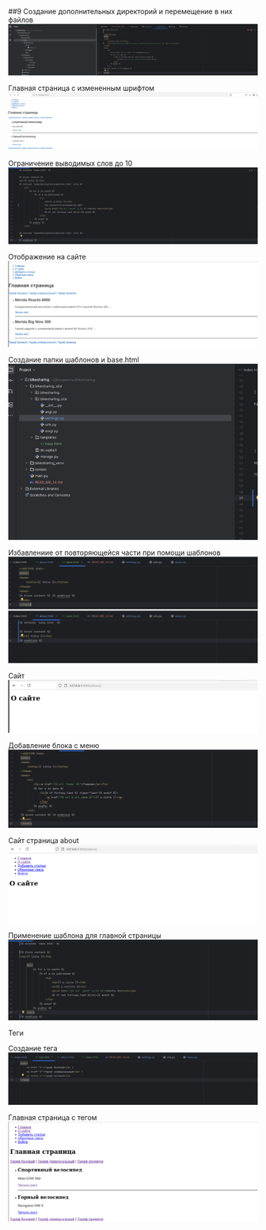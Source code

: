##9
Создание дополнительных директорий и перемещение в них файлов
![1](screen/15.1.png)

Главная страница с измененным шрифтом
![2](screen/15.2.png)

Ограничение выводимых слов до 10
![3](screen/15.3.png)

Отображение на сайте
![4](screen/15.4.png)

Создание папки шаблонов и base.html
![5](screen/14.5.png)

Избавлениие от повторяющейся части при помощи шаблонов
![6](screen/14.6.png)
![6](screen/14.7.png)

Сайт
![6](screen/14.8.png)

Добавление блока с меню
![6](screen/14.9.png)

Сайт страница about 
![6](screen/14.10.png)

Применение шаблона для главной страницы
![6](screen/14.11.png)

Теги

Создание тега
![6](screen/14.13.png)

Главная страница с тегом
![6](screen/14.12.png)
